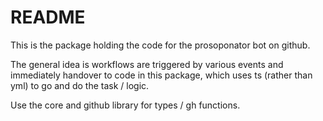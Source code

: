 # README

This is the package holding the code for the prosoponator bot on github.

The general idea is workflows are triggered by various events and immediately handover to code in this package, which uses ts (rather than yml) to go and do the task / logic.

Use the core and github library for types / gh functions.
